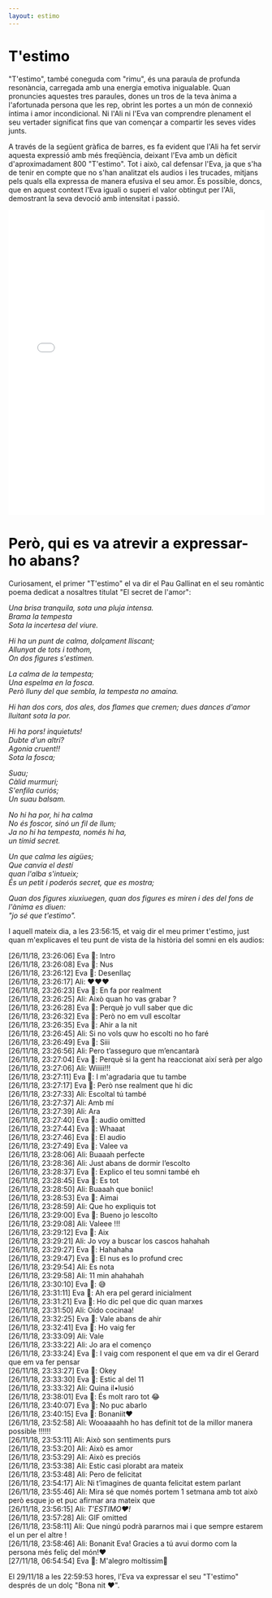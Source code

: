 ```yaml
---
layout: estimo
---
```


# <span style="color: #000000;">T'estimo</span>
<div>
<p>
"T'estimo", també coneguda com "rimu", és una paraula de profunda resonància, carregada amb una energia emotiva inigualable. Quan pronuncies aquestes tres paraules, dones un tros de la teva ànima a l'afortunada persona que les rep, obrint les portes a un món de connexió íntima i amor incondicional. Ni l'Ali ni l'Eva van comprendre plenament el seu vertader significat fins que van començar a compartir les seves vides junts.
</p>
<p>
A través de la següent gràfica de barres, es fa evident que l'Ali ha fet servir aquesta expressió amb més freqüència, deixant l'Eva amb un dèficit d'aproximadament 800 "T'estimo". Tot i això, cal defensar l'Eva, ja que s'ha de tenir en compte que no s'han analitzat els audios i les trucades, mitjans pels quals ella expressa de manera efusiva el seu amor. És possible, doncs, que en aquest context l'Eva iguali o superi el valor obtingut per l'Ali, demostrant la seva devoció amb intensitat i passió.
</p>
<p>
</p>
</div>

<div style="text-align: center; margin: 0 auto;">
  <!-- Replace the following line with your actual graph code -->
  <iframe src="assets/plots/007_Estimo_count.html" style="width: 100%; height: 600px; border: none;"></iframe>
</div>





# <span style="color: #000000;">Però, qui es va atrevir a expressar-ho abans?</span>
<div>
Curiosament, el primer "T'estimo" el va dir el Pau Gallinat en el seu romàntic poema dedicat a nosaltres titulat "El secret de l'amor":
</div>

*Una brisa tranquila, sota una pluja intensa.* <br>
*Brama la tempesta* <br>
*Sota la incertesa del viure.* <br>

*Hi ha un punt de calma, dolçament lliscant;* <br>
*Allunyat de tots i tothom,* <br>
*On dos figures s'estimen.* <br>

*La calma de la tempesta;* <br>
*Una espelma en la fosca.* <br>
*Però lluny del que sembla, la tempesta no amaina.* <br>

*Hi han dos cors, dos ales, dos flames que cremen; dues dances d'amor lluitant sota la por.* <br>

*Hi ha pors! inquietuts!* <br>
*Dubte d'un altri?* <br>
*Agonia cruent!!* <br>
*Sota la fosca;* <br>

*Suau;* <br>
*Càlid murmuri;* <br>
*S'enfila curiós;* <br>
*Un suau balsam.* <br>

*No hi ha por, hi ha calma* <br>
*No és foscor, sinó un fil de llum;* <br>
*Ja no hi ha tempesta, només hi ha,* <br>
*un tímid secret.* <br>

*Un que calma les aigües;* <br>
*Que canvia el destí* <br>
*quan l'alba s'intueix;* <br>
*És un petit i poderós secret, que es mostra;* <br>

*Quan dos figures xiuxiuegen, quan dos figures es miren i des del fons de l'ànima es diuen:* <br>
*"jo sé que t'estimo".* <br>

<div>
I aquell mateix dia, a les 23:56:15, et vaig dir el meu primer t'estimo, just quan m'explicaves el teu punt de vista de la història del somni en els audios:
</div>

[26/11/18, 23:26:06] Eva 🌸: Intro<br>
[26/11/18, 23:26:08] Eva 🌸: Nus<br>
[26/11/18, 23:26:12] Eva 🌸: Desenllaç<br>
[26/11/18, 23:26:17] Ali: ♥️♥️♥️<br>
[26/11/18, 23:26:23] Eva 🌸: En fa por realment<br>
[26/11/18, 23:26:25] Ali: Això quan ho vas grabar ?<br>
[26/11/18, 23:26:28] Eva 🌸: Perquè jo vull saber que dic<br>
[26/11/18, 23:26:32] Eva 🌸: Però no em vull escoltar<br>
[26/11/18, 23:26:35] Eva 🌸: Ahir a la nit<br>
[26/11/18, 23:26:45] Ali: Si no vols quw ho escolti no ho faré<br>
[26/11/18, 23:26:49] Eva 🌸: Siii<br>
[26/11/18, 23:26:56] Ali: Pero t’asseguro que m’encantarà<br>
[26/11/18, 23:27:04] Eva 🌸: Perquè si la gent ha reaccionat així serà per algo<br>
[26/11/18, 23:27:06] Ali: Wiiiii!!!<br>
[26/11/18, 23:27:11] Eva 🌸: I m'agradaria que tu tambe<br>
[26/11/18, 23:27:17] Eva 🌸: Però nse realment que hi dic<br>
[26/11/18, 23:27:33] Ali: Escoltal tú també<br>
[26/11/18, 23:27:37] Ali: Amb mí<br>
[26/11/18, 23:27:39] Ali: Ara<br>
[26/11/18, 23:27:40] Eva 🌸: audio omitted<br>
[26/11/18, 23:27:44] Eva 🌸: Whaaat<br>
[26/11/18, 23:27:46] Eva 🌸: El audio<br>
[26/11/18, 23:27:49] Eva 🌸: Valee va<br>
[26/11/18, 23:28:06] Ali: Buaaah perfecte<br>
[26/11/18, 23:28:36] Ali: Just abans de dormir l’escolto<br>
[26/11/18, 23:28:37] Eva 🌸: Explico el teu somni també eh<br>
[26/11/18, 23:28:45] Eva 🌸: Es tot<br>
[26/11/18, 23:28:50] Ali: Buaaah que boniic!<br>
[26/11/18, 23:28:53] Eva 🌸: Aimai<br>
[26/11/18, 23:28:59] Ali: Que ho expliquis tot<br>
[26/11/18, 23:29:00] Eva 🌸: Bueno jo lescolto<br>
[26/11/18, 23:29:08] Ali: Valeee !!!<br>
[26/11/18, 23:29:12] Eva 🌸: Aix<br>
[26/11/18, 23:29:21] Ali: Jo voy a buscar los cascos hahahah<br>
[26/11/18, 23:29:27] Eva 🌸: Hahahaha<br>
[26/11/18, 23:29:47] Eva 🌸: El nus es lo profund crec<br>
[26/11/18, 23:29:54] Ali: Es nota<br>
[26/11/18, 23:29:58] Ali: 11 min ahahahah<br>
[26/11/18, 23:30:10] Eva 🌸: 😅<br>
[26/11/18, 23:31:11] Eva 🌸: Ah era pel gerard inicialment<br>
[26/11/18, 23:31:21] Eva 🌸: Ho dic pel que dic quan marxes<br>
[26/11/18, 23:31:50] Ali: Oído cocinaa!<br>
[26/11/18, 23:32:25] Eva 🌸: Vale abans de ahir<br>
[26/11/18, 23:32:41] Eva 🌸: Ho vaig fer<br>
[26/11/18, 23:33:09] Ali: Vale<br>
[26/11/18, 23:33:22] Ali: Jo ara el començo<br>
[26/11/18, 23:33:24] Eva 🌸: I vaig com responent el que em va dir el Gerard que em va fer pensar<br>
[26/11/18, 23:33:27] Eva 🌸: Okey<br>
[26/11/18, 23:33:30] Eva 🌸: Estic al del 11<br>
[26/11/18, 23:33:32] Ali: Quina il•lusió<br>
[26/11/18, 23:38:01] Eva 🌸: És molt raro tot 😂<br>
[26/11/18, 23:40:07] Eva 🌸: No puc abarlo<br>
[26/11/18, 23:40:15] Eva 🌸: Bonaniit♥️<br>
[26/11/18, 23:52:58] Ali: Wooaaaahh ho has definit tot de la millor manera possible !!!!!!<br>
[26/11/18, 23:53:11] Ali: Això son sentiments purs<br>
[26/11/18, 23:53:20] Ali: Això es amor<br>
[26/11/18, 23:53:29] Ali: Això es preciós<br>
[26/11/18, 23:53:38] Ali: Estic casi plorabt ara mateix<br>
[26/11/18, 23:53:48] Ali: Pero de felicitat<br>
[26/11/18, 23:54:17] Ali: Ni t’imagines de quanta felicitat estem parlant<br>
[26/11/18, 23:55:46] Ali: Mira sé que només portem 1 setmana amb tot això però esque jo et puc afirmar ara mateix que<br>
[26/11/18, 23:56:15] Ali: *T’ESTIMO♥️!*<br>
[26/11/18, 23:57:28] Ali: GIF omitted<br>
[26/11/18, 23:58:11] Ali: Que ningú podrà pararnos mai i que sempre estarem el un per el altre !<br>
[26/11/18, 23:58:46] Ali: Bonanit Eva! Gracies a tú avui dormo com la persona més feliç del món!♥️<br>
[27/11/18, 06:54:54] Eva 🌸: M'alegro moltissim🙈<br>

<div>
El 29/11/18 a les 22:59:53 hores, l'Eva va expressar el seu "T'estimo" després de un dolç "Bona nit ♥️". 
<div>
